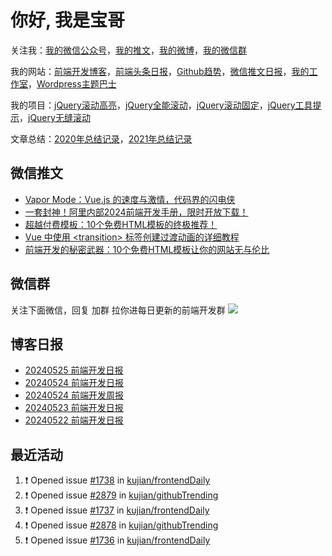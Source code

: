 
# 你好, 我是宝哥

关注我：[我的微信公众号](https://open.weixin.qq.com/qr/code?username=caibaojian_com)，[我的推文](https://weixin.qdkfweb.cn/)，[我的微博](https://weibo.com/kujian)，[我的微信群](https://qdkfweb.cn/go/weixinqun)

我的网站：[前端开发博客](https://qdkfweb.cn/)，[前端头条日报](https://toutiao.qdkfweb.cn/)，[Github趋势](https://github.qdkfweb.cn/)，[微信推文日报](https://weixin.qdkfweb.cn/)，[我的工作室](https://diy.qdkfweb.cn/)，[Wordpress主题巴士](https://wp.qdkfweb.cn/)

我的项目：[jQuery滚动高亮](https://github.com/kujian/scrollHighlight)，[jQuery全能滚动](https://github.com/kujian/power-slider)，[jQuery滚动固定](https://github.com/kujian/scrollfix)，[jQuery工具提示](https://github.com/kujian/tooltip)，[jQuery无缝滚动](http://github.com/kujian/scrollForever)

文章总结：[2020年总结记录](https://mp.weixin.qq.com/s/u0YW8BFWYLquVauhHrkSMQ)，[2021年总结记录](https://mp.weixin.qq.com/s/zMnxIpxMdDrIyuLxHRnSPw)


## 微信推文

<!-- BLOG-POST-LIST:START -->
- [Vapor Mode：Vue.js 的速度与激情，代码界的闪电侠](https://weixin.qdkfweb.cn/48130.html)
- [一套封神！阿里内部2024前端开发手册，限时开放下载！](https://weixin.qdkfweb.cn/48023.html)
- [超越付费模板：10个免费HTML模板的终极推荐！](https://weixin.qdkfweb.cn/48024.html)
- [Vue 中使用 &lt;transition&gt; 标签创建过渡动画的详细教程](https://weixin.qdkfweb.cn/48025.html)
- [前端开发的秘密武器：10个免费HTML模板让你的网站无与伦比](https://weixin.qdkfweb.cn/48026.html)
<!-- BLOG-POST-LIST:END -->

## 微信群
关注下面微信，回复 加群 拉你进每日更新的前端开发群
![](https://pic.qdkfweb.cn/uploads/2023/11/weixin.png)

## 博客日报

<!-- DAILY:START -->
- [20240525 前端开发日报](https://qdkfweb.cn/fe-daily-20240525.html)
- [20240524 前端开发日报](https://qdkfweb.cn/fe-daily-20240524.html)
- [20240524 前端开发周报](https://qdkfweb.cn/fe-weekly-20240524.html)
- [20240523 前端开发日报](https://qdkfweb.cn/fe-daily-20240523.html)
- [20240522 前端开发日报](https://qdkfweb.cn/fe-daily-20240522.html)
<!-- DAILY:END -->


## 最近活动

<!--START_SECTION:activity-->
1. ❗ Opened issue [#1738](https://github.com/kujian/frontendDaily/issues/1738) in [kujian/frontendDaily](https://github.com/kujian/frontendDaily)
2. ❗ Opened issue [#2879](https://github.com/kujian/githubTrending/issues/2879) in [kujian/githubTrending](https://github.com/kujian/githubTrending)
3. ❗ Opened issue [#1737](https://github.com/kujian/frontendDaily/issues/1737) in [kujian/frontendDaily](https://github.com/kujian/frontendDaily)
4. ❗ Opened issue [#2878](https://github.com/kujian/githubTrending/issues/2878) in [kujian/githubTrending](https://github.com/kujian/githubTrending)
5. ❗ Opened issue [#1736](https://github.com/kujian/frontendDaily/issues/1736) in [kujian/frontendDaily](https://github.com/kujian/frontendDaily)
<!--END_SECTION:activity-->
